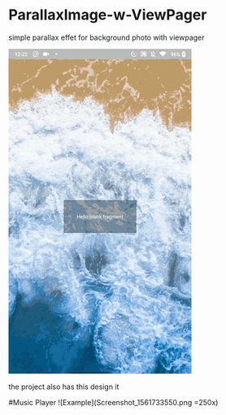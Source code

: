 # ParallaxImage-w-ViewPager

simple parallax effet for background photo with viewpager


![Example](20190627_002204_1-min.gif)


the project also has this design it

#Music Player
![Example](Screenshot_1561733550.png =250x)



